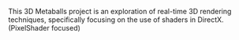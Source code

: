 This 3D Metaballs project is an exploration of real-time 3D rendering techniques, specifically focusing on the use of shaders in DirectX. (PixelShader focused) 
